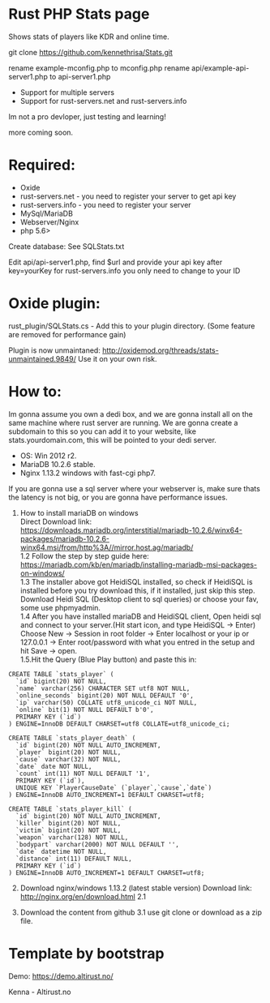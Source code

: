 # Rust PHP Stats page

Shows stats of players like KDR and online time.

git clone https://github.com/kennethrisa/Stats.git

rename example-mconfig.php to mconfig.php
rename api/example-api-server1.php to api-server1.php

- Support for multiple servers
- Support for rust-servers.net and rust-servers.info

Im not a pro devloper, just testing and learning!

more coming soon.

# Required:
- Oxide
- rust-servers.net - you need to register your server to get api key
- rust-servers.info - you need to register your server
- MySql/MariaDB
- Webserver/Nginx
- php 5.6>

Create database:
See SQLStats.txt

Edit api/api-server1.php, find $url and provide your api key after key=yourKey
for rust-servers.info you only need to change to your ID

# Oxide plugin:
rust_plugin/SQLStats.cs - Add this to your plugin directory. (Some feature are removed for performance gain)

Plugin is now unmaintaned: http://oxidemod.org/threads/stats-unmaintained.9849/
Use it on your own risk.

# How to:
Im gonna assume you own a dedi box, and we are gonna install all on the same machine where rust server are running.
We are gonna create a subdomain to this so you can add it to your website, like stats.yourdomain.com, this will be pointed to your dedi server.

- OS: Win 2012 r2.
- MariaDB 10.2.6 stable.
- Nginx 1.13.2 windows with fast-cgi php7.

If you are gonna use a sql server where your webserver is, make sure thats the latency is not big, or you are gonna have performance issues.

1. How to install mariaDB on windows<br>
Direct Download link: https://downloads.mariadb.org/interstitial/mariadb-10.2.6/winx64-packages/mariadb-10.2.6-winx64.msi/from/http%3A//mirror.host.ag/mariadb/<br>
1.2 Follow the step by step guide here: https://mariadb.com/kb/en/mariadb/installing-mariadb-msi-packages-on-windows/<br>
1.3 The installer above got HeidiSQL installed, so check if HeidiSQL is installed before you try download this, if it installed, just skip this step. Download Heidi SQL (Desktop client to sql queries) or choose your fav, some use phpmyadmin.<br>
1.4 After you have installed mariaDB and HeidiSQL client, Open heidi sql and connect to your server.(Hit start icon, and type HeidiSQL -> Enter)<br>
Choose New -> Session in root folder -> Enter localhost or your ip or 127.0.0.1 -> Enter root/password with what you entred in the setup and hit Save -> open.<br>
1.5.Hit the Query (Blue Play button) and paste this in:<br>
```
CREATE TABLE `stats_player` (
  `id` bigint(20) NOT NULL,
  `name` varchar(256) CHARACTER SET utf8 NOT NULL,
  `online_seconds` bigint(20) NOT NULL DEFAULT '0',
  `ip` varchar(50) COLLATE utf8_unicode_ci NOT NULL,
  `online` bit(1) NOT NULL DEFAULT b'0',
  PRIMARY KEY (`id`)
) ENGINE=InnoDB DEFAULT CHARSET=utf8 COLLATE=utf8_unicode_ci;

CREATE TABLE `stats_player_death` (
  `id` bigint(20) NOT NULL AUTO_INCREMENT,
  `player` bigint(20) NOT NULL,
  `cause` varchar(32) NOT NULL,
  `date` date NOT NULL,
  `count` int(11) NOT NULL DEFAULT '1',
  PRIMARY KEY (`id`),
  UNIQUE KEY `PlayerCauseDate` (`player`,`cause`,`date`)
) ENGINE=InnoDB AUTO_INCREMENT=1 DEFAULT CHARSET=utf8;

CREATE TABLE `stats_player_kill` (
  `id` bigint(20) NOT NULL AUTO_INCREMENT,
  `killer` bigint(20) NOT NULL,
  `victim` bigint(20) NOT NULL,
  `weapon` varchar(128) NOT NULL,
  `bodypart` varchar(2000) NOT NULL DEFAULT '',
  `date` datetime NOT NULL,
  `distance` int(11) DEFAULT NULL,
  PRIMARY KEY (`id`)
) ENGINE=InnoDB AUTO_INCREMENT=1 DEFAULT CHARSET=utf8;
```

2. Download nginx/windows 1.13.2 (latest stable version)
Download link: http://nginx.org/en/download.html
2.1

3. Download the content from github
3.1 use git clone or download as a zip file.



# Template by bootstrap

Demo: https://demo.altirust.no/

Kenna - Altirust.no
